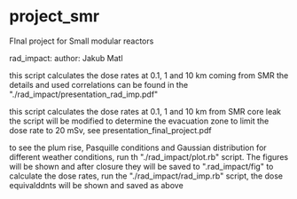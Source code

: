 # project_smr
FInal project for Small modular reactors




rad_impact:
  author: Jakub Matl


  this script calculates the dose rates at 0.1, 1 and 10 km coming from SMR 
  the details and used correlations can be found in the "./rad_impact/presentation_rad_imp.pdf"
  
  
  this script calculates the dose rates at 0.1, 1 and 10 km from SMR core leak
  the script will be modified to determine the evacuation zone to limit the dose rate to 20 mSv, see presentation_final_project.pdf

  to see the plum rise, Pasquille conditions and Gaussian distribution for different weather conditions, 
    run th "./rad_impact/plot.rb" script. The figures will be shown and after closure they will be saved to ".rad_impact/fig"
  to calculate the dose rates, run the "./rad_impact/rad_imp.rb" script, the dose equivalddnts will be shown and        saved      as above
    
  
